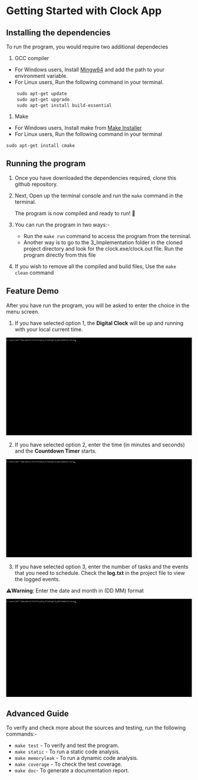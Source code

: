 # Getting Started with Clock App

## Installing the dependencies

To run the program, you would require two additional dependecies

1.  GCC compiler

- For Windows users,
  Install [Mingw64](https://sourceforge.net/projects/mingw-w64/files/Toolchains%20targetting%20Win32/Personal%20Builds/mingw-builds/installer/mingw-w64-install.exe/download) and add the path to your environment variable.
- For Linux users, Run the following command in your terminal.

```console
    sudo apt-get update
    sudo apt-get upgrade
    sudo apt-get install build-essential
```

1.  Make

- For Windows users,
  Install make from [Make Installer](https://sourceforge.net/projects/gnuwin32/files/make/3.81/make-3.81.exe/download?use_mirror=webwerks&download=)
- For Linux users, Run the following command in your terminal

```console
sudo apt-get install cmake
```

## Running the program

1. Once you have downloaded the dependencies required, clone this github repository.
2. Next, Open up the terminal console and run the `make` command in the terminal.

   The program is now compiled and ready to run! :tada:

3. You can run the program in two ways:-

   -  Run the `make run` command to access the program from the terminal.
   -  Another way is to go to the 3_Implementation folder in the cloned project directory and look for the clock.exe/clock.out file. Run the program directly from this file

4.  If you wish to remove all the compiled and build files, Use the `make clean` command

## Feature Demo

After you have run the program, you will be asked to enter the choice in the menu screen.

1.  If you have selected option 1, the **Digital Clock** will be up and running with your local current time.

   ![Digital Clock](/6_ImagesandVideos/digitalclock.gif)

2.  If you have selected option 2, enter the time (in minutes and seconds) and the **Countdown Timer** starts.

   ![Countdown Timer](/6_ImagesandVideos/countdowntimer.gif)

3.  If you have selected option 3, enter the number of tasks and the events that you need to schedule. Check the **log.txt** in the
   project file to view the logged events.

   ⚠️**Warning**: Enter the date and month in (DD MM) format

   ![Event Scheduler](/6_ImagesandVideos/eventscheduler.gif)

## Advanced Guide

To verify and check more about the sources and testing, run the following commands:-

-   `make test` - To verify and test the program.
-   `make static` - To run a static code analysis.
-   `make memoryleak` - To run a dynamic code analysis.
-   `make coverage` - To check the test coverage.
-   `make doc`- To generate a documentation report.
